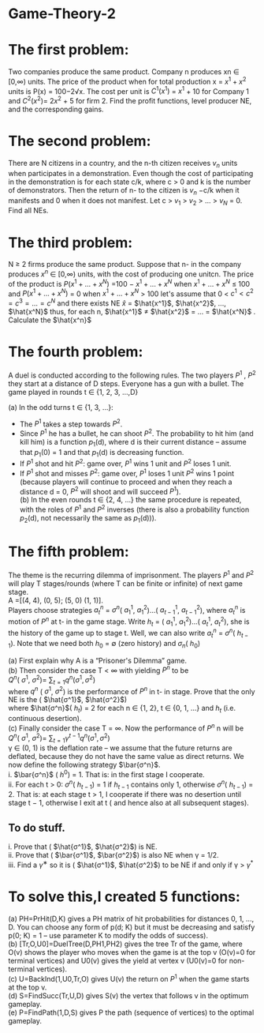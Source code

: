 # Game-Theory-2

# The first problem:
Two companies produce the same product. Company n produces xn ∈ [0,∞) units. The price of the product when for total production x = $x^1 +x^2$ units is P(x) = 100−2√x.
The cost per unit is $C^1(x^1)$ = $x^1$ + 10 for Company 1 and $C^2(x^2)$= $2x^2$ + 5
for firm 2. Find the profit functions, level producer NE, and the corresponding gains.

# The second problem:
There are N citizens in a country, and the n-th citizen receives $v_n$ units when
participates in a demonstration. Even though the cost of participating in the demonstration is
for each state c/k, where c > 0 and k is the number of demonstrators. Then the
return of n- to the citizen is $v_n$ −c/k when it manifests and 0 when it does not manifest.
Let c > $v_1$ > $v_2$ > ... > $v_N$ = 0. Find all NEs.

# The third problem:
N ≥ 2 firms produce the same product. Suppose that n- in the company produces $x^n$ ∈ [0,∞)
units, with the cost of producing one unitcn. The price of the product is $P(x^1 + ... + x^N)$
=100 − $x^1 + ... + x^N$ when $x^1 + ... + x^N$ ≤ 100 and $P(x^1 + ... + x^N)$ = 0 when $x^1 + ... + x^N$ > 100
let's assume that
0 < $c^1 < c^2 = c^3 = ... = c^N$
and there exists NE $\hat{x}$ = $\hat{x^1}$, $\hat{x^2}$, ..., $\hat{x^N}$ thus, for each n,
$\hat{x^1}$ $\neq$ $\hat{x^2}$ = ... = $\hat{x^N}$ .
Calculate the $\hat{x^n}$

# The fourth problem:
A duel is conducted according to the following rules. The two players $P^1$
, $P^2$ they start at a distance of D steps. Everyone has a gun with a bullet. The game
played in rounds t ∈ {1, 2, 3, ...,D}

(a) In the odd turns t ∈ {1, 3, ...}:
* The $P^1$ takes a step towards $P^2$.  
* Since $P^1$ he has a bullet, he can shoot $P^2$. The probability
to hit him (and kill him) is a function $p_1$(d), where d is
their current distance – assume that $p_1$(0) = 1 and that $p_1$(d) is
decreasing function.
* If $P^1$ shot and hit $P^2$: game over, $P^1$ wins 1 unit and $P^2$ loses 1 unit.
* If $P^1$ shot and misses $P^2$: game over, $P^1$ loses 1 unit $P^2$ wins 1 point (because players will continue to proceed and when they reach a distance d = 0, $P^2$ will shoot and
will succeed $P^1$).  
(b) In the even rounds t ∈ {2, 4, ...} the same procedure is repeated, with the
roles of $P^1$ and $P^2$ inverses (there is also a probability function $p_2$(d),
not necessarily the same as $p_1$(d))).  

# The fifth problem:  
The theme is the recurring dilemma of imprisonment. The players $P^1$ and $P^2$
will play T stages/rounds (where T can be finite or infinite) of next game stage.  
A =[(4, 4), (0, 5); (5, 0) (1, 1)].  
Players choose strategies $a^n_t$ = $σ^n$( $a^1_1$, $a^2_1$)...( $a^1_{t-1}$, $a^2_{t-1}$), where $a^n_{t}$
is motion of $P^n$ at t- in the game stage. Write $h_t$ = ( $a^1_1$, $a^2_1$)...( $a^1_{t}$, $a^2_{t}$), 
she is the history of the game up to stage t. Well, we can also write $a^n_t$ = $σ^n$( $h_{t−1}$). 
Note that we need both $h_0$ = ∅ (zero history) and $σ_n$( $h_0$)  

(a) First explain why A is a “Prisoner's Dilemma” game.  
(b) Then consider the case T < ∞ with yielding $P^n$ to be  
$Q^n$( $σ^1$, $σ^2$)= $\sum_{t=1} q^{n} ( σ^1, σ^2)$  
where $q^n$ ( $σ^1$, $σ^2$) is the performance of $P^n$ in t- in stage. Prove that the only
NE is the ( $\hat{σ^1}$, $\hat{σ^2}$)  
where $\hat{σ^n}$( $h_t$) = 2 for each n ∈ {1, 2}, t ∈ {0, 1, ...} and $h_t$ (i.e. continuous desertion).    
(c) Finally consider the case T = ∞. Now the performance of $P^n$ n will be  
$Q^n$( $σ^1$, $σ^2$)= $\sum_{t=1} γ^{t-1} q^{n} ( σ^1, σ^2)$  
γ ∈ (0, 1) is the deflation rate – we assume that the future
returns are deflated, because they do not have the same value as direct returns.
We now define the following strategy $\bar{σ^n}$.  
i. $\bar{σ^n}$ ( $h^0$) = 1. That is: in the first stage I cooperate.  
ii. For each t > 0: $σ^n$( $h_{t−1}$) = 1 if $h_{t−1}$ contains only 1, otherwise 
$σ^n$( $h_{t−1}$) = 2.
That is: at each stage t > 1, I cooperate if there was no desertion until
stage t − 1, otherwise I exit at t ( and hence also at all subsequent stages).

## To do stuff.  
i. Prove that ( $\hat{σ^1}$, $\hat{σ^2}$) is NE.  
ii. Prove that ( $\bar{σ^1}$, $\bar{σ^2}$) is also NE when γ = 1/2.  
iii. Find a $γ^∗$ so it is ( $\hat{σ^1}$, $\hat{σ^2}$) to be NE if and only if γ > $γ^*$

# To solve this,I created 5 functions:
(a) PH=PrHit(D,K) gives a PH matrix of hit probabilities for distances 0,
1, ..., D. You can choose any form of p(d; K) but it must be
decreasing and satisfy p(0; K) = 1 – use parameter K to
modify the odds of success).  
(b) [Tr,O,U0]=DuelTree(D,PH1,PH2) gives the tree Tr of the game, where O(v)
shows the player who moves when the game is at the top v
(O(v)=0 for terminal vertices) and U0(v) gives the yield at vertex v
(U0(v)=0 for non-terminal vertices).  
(c) U=BackInd(1,U0,Tr,O) gives U(v) the return on $P^1$ when the game starts
at the top v.  
(d) S=FindSucc(Tr,U,D) gives S(v) the vertex that follows v in the optimum
gameplay.  
(e) P=FindPath(1,D,S) gives P the path (sequence of vertices) to the optimal
gameplay.
